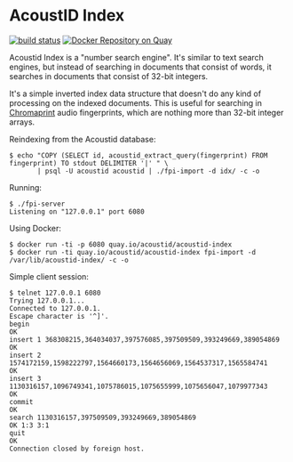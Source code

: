 AcoustID Index
==============

[![build status](https://code.oxygene.sk/acoustid/acoustid-index/badges/master/build.svg)](https://code.oxygene.sk/acoustid/acoustid-index/commits/master)
[![Docker Repository on Quay](https://quay.io/repository/acoustid/acoustid-index/status "Docker Repository on Quay")](https://quay.io/repository/acoustid/acoustid-index)

Acoustid Index is a "number search engine". It's similar to text search
engines, but instead of searching in documents that consist of words,
it searches in documents that consist of 32-bit integers.

It's a simple inverted index data structure that doesn't do any kind of
processing on the indexed documents. This is useful for searching in
[Chromaprint][1] audio fingerprints, which are nothing more than 32-bit
integer arrays.

[1]: http://acoustid.org/chromaprint

Reindexing from the Acoustid database:

    $ echo "COPY (SELECT id, acoustid_extract_query(fingerprint) FROM fingerprint) TO stdout DELIMITER '|' " \
           | psql -U acoustid acoustid | ./fpi-import -d idx/ -c -o
Running:

    $ ./fpi-server
    Listening on "127.0.0.1" port 6080

Using Docker:

    $ docker run -ti -p 6080 quay.io/acoustid/acoustid-index
    $ docker run -ti quay.io/acoustid/acoustid-index fpi-import -d /var/lib/acoustid-index/ -c -o

Simple client session:

    $ telnet 127.0.0.1 6080
    Trying 127.0.0.1...
    Connected to 127.0.0.1.
    Escape character is '^]'.
    begin
    OK
    insert 1 368308215,364034037,397576085,397509509,393249669,389054869
    OK
    insert 2 1574172159,1598222797,1564660173,1564656069,1564537317,1565584741
    OK
    insert 3 1130316157,1096749341,1075786015,1075655999,1075656047,1079977343
    OK
    commit
    OK
    search 1130316157,397509509,393249669,389054869
    OK 1:3 3:1
    quit
    OK
    Connection closed by foreign host.
